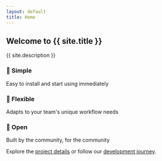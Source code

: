 ```yaml
---
layout: default
title: Home
---
```


<section class="hero">
    <h1>Welcome to {{ site.title }}</h1>
    <p class="hero-description">{{ site.description }}</p>
</section>

<section class="features">
    <div class="feature-grid">
        <div class="feature">
            <h3>🚀 Simple</h3>
            <p>Easy to install and start using immediately</p>
        </div>
        <div class="feature">
            <h3>🔧 Flexible</h3>
            <p>Adapts to your team's unique workflow needs</p>
        </div>
        <div class="feature">
            <h3>🤝 Open</h3>
            <p>Built by the community, for the community</p>
        </div>
    </div>
</section>

<section class="cta-section">
    <p>Explore the <a href="/about">project details</a> or follow our <a href="/blog">development journey</a>.</p>
</section>